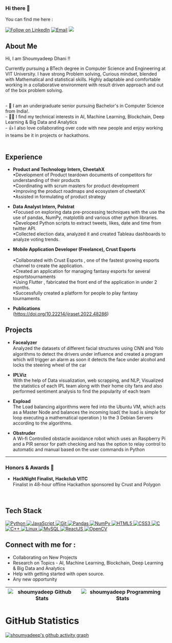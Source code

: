 ### Hi there 👋

You can find me here :
<p align="left">
  <a href="[https://www.linkedin.com/in/hariketsheth](https://www.linkedin.com/in/shoumyadeep-dhani-48468a190/)"><img title="Follow on LinkedIn" src="https://img.shields.io/badge/LinkedIn-0077B5?style=for-the-badge&logo=linkedin&logoColor=white"/></a>
<!--   <a href="https://twitter.com/HariketSheth"><img title="Follow on Twitter" src="https://img.shields.io/badge/Twitter-1DA1F2?style=for-the-badge&logo=twitter&logoColor=white"/></a> -->
  <a href="mrsdshoumyadeep@gmail.com"><img title="Email" src="https://img.shields.io/badge/Gmail-D14836?style=for-the-badge&logo=gmail&logoColor=white"/></a>
  <a href="[https://www.researchgate.net/profile/Shoumyadeep-Dhani]"><img  src="https://img.shields.io/badge/Researchgate-F14836?style=for-the-badge&logo=researcgate&logoColor=red"/></a>
  
<br>
 
## About Me
Hi, I am Shoumyadeep Dhani  !!
  <p>
    Currently pursuing a BTech degree in Computer Science and Engineering at VIT University. I have strong 
    Problem solving, Curious mindset, blended with Mathematical and statistical skills. Highly adaptable and 
    comfortable working in a collaborative environment with result driven approach and out of the box problem 
    solving.
  </p>
  <br>
- 🔭 I am an undergraduate senior pursuing Bachelor's in Computer Science from India!.<br>
- 👩‍💻 I find my technical interests in AI, Machine Learning, Blockchain, Deep Learning & Big Data and Analytics <br>
- 👍 I also love collaborating over code with new people and enjoy working in teams be it in projects or hackathons. <br>
 
 <br>
 
## Experience 
- <b>Product and Technology Intern, CheetahX</b> <br> 
  •Development of Product teardown documents of competitors for understanding of their products<br> 
  •Coordinating with scrum masters for product development<br> 
  •Improving the product roadmaps and ecosystem of cheetahX<br> 
  •Assisted in formulating of product strategy
  
- <b>Data Analyst Intern, Polstrat</b> <br> 
  •Focused on exploring data pre-processing techniques with the use the use of pandas, NumPy, matplotlib and various other python libraries.<br> 
  •Developed Python scripts to extract tweets, likes, date and time from twitter API.<br> 
  •Collected election data, analyzed it and created Tableau dashboards to analyze voting trends.<br> 

- <b>Mobile Application Developer (Freelance), Crust Esports</b><br>  
  •Collaborated with Crust Esports , one of the fastest growing esports channel to create the application.<br> 
  •Created an application for managing fantasy esports for several esportstournaments<br> 
  •Using Flutter , fabricated the front end of the application in under 2 months.<br> 
  •Successfully created a platform for people to play fantasy tournaments.<br> 

- <b>Publications</b><br>
  (https://doi.org/10.22214/ijraset.2022.48286)
  
  

## Projects
- <b>Facealyzer</b> <br> 
  Analyzed the datasets of diﬀerent facial structures using CNN and Yolo algorithms to detect the drivers under influence and created a program which will trigger an  alarm as soon it detects the face under alcohol and locks the steering wheel of the car
  
- <b>IPLViz</b> <br> 
  With the help of Data visualization, web scrapping, and NLP, Visualized the statistics of each IPL team along with their home city fans and also performed sentiment analysis to find the popularity of each team

- <b>Expload</b><br> 
  The Load balancing algorithms were fed into the Ubuntu VM, which acts as a Master Node and balances the incoming load( the load is simple for loop executing a mathematical operation ) to the 3 Debian Servers according to the algorithms.

- <b>Obstruder</b><br>
  A Wi-fi Controlled obstacle avoidance robot which uses an Raspberry Pi and a PIR sensor for path checking and has the option to relay control to automatic and manual based on the user commands in Python


<hr>


### Honors & Awards 🏅

- <b>HackNight Finalist, Hackclub VITC</b><br>
  Finalist in 48-hour oﬀline Hackathon sponsored by Crust and Polygon

  
 <br>
 
## Tech Stack

<p align="left">
 <a href="#">
<img alt="Python" src="https://img.shields.io/badge/python%20-%2314354C.svg?&style=for-the-badge&logo=python&logoColor=white"/>
<img alt="JavaScript" src="https://img.shields.io/badge/javascript%20-%23323330.svg?&style=for-the-badge&logo=javascript&logoColor=%23F7DF1E"/>
<img alt="Git" src="https://img.shields.io/badge/git%20-%23F05033.svg?&style=for-the-badge&logo=git&logoColor=white"/>
<img alt="Pandas" src="https://img.shields.io/badge/pandas%20-%23150458.svg?&style=for-the-badge&logo=pandas&logoColor=white" />
<img alt="NumPy" src="https://img.shields.io/badge/numpy%20-%23013243.svg?&style=for-the-badge&logo=numpy&logoColor=white" />
<img alt="HTML5" src="https://img.shields.io/badge/html5%20-%23E34F26.svg?&style=for-the-badge&logo=html5&logoColor=white"/>
<img alt="CSS3" src="https://img.shields.io/badge/css3%20-%231572B6.svg?&style=for-the-badge&logo=css3&logoColor=white"/>
<img alt="C" src="https://img.shields.io/badge/c%20-%2300599C.svg?&style=for-the-badge&logo=c&logoColor=white"/>
<img alt="C++" src="https://img.shields.io/badge/c++%20-%2300599C.svg?&style=for-the-badge&logo=c%2B%2B&ogoColor=white"/>
<img alt="Linux" src="https://img.shields.io/badge/Ubuntu-E95420?style=for-the-badge&logo=ubuntu&logoColor=white" />
<img alt='MySQL' src="https://img.shields.io/badge/SQL-MySQL?style=for-the-badge&logo=mysql&color=F29111"/>
<img alt='ReactJS' src="https://img.shields.io/badge/ReactJS-ReactJS?style=for-the-badge&logo=react&color=303030"/>
<img alt="OpenCV" src="https://img.shields.io/badge/OpenCV-OpenCV?style=for-the-badge&logo=opencv&logoColor=fff&color=5C3EE8"/> 
 
 </a>
</p>


 

## Connect with me for :
  - Collaborating on New Projects
  - Research on Topics - AI, Machine Learning, Blockchain, Deep Learning & Big Data and Analytics
  - Help with getting started with open source.
  - Any new opportunity 
  
| ![shoumyadeep Github Stats](https://github-readme-stats.anuraghazra1.vercel.app/api?username=shoumyadeep20&show_icons=true&include_all_commits=true&theme=radical) | ![shoumyadeep Programming Stats](https://github-readme-stats.vercel.app/api/top-langs/?username=shoumyadeep20&theme=tokyonight&layout=compact&) |     
| :--: | :--: |
  
<h1 align="left">GitHub Statistics</h1>

[![shoumyadeep's github activity graph](https://github-readme-activity-graph.cyclic.app/graph?username=shoumyadeep20&theme=github)](https://github.com/shoumyadeep20)




